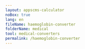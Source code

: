 ```yaml
---
layout: appscms-calculator
noBox: true
lang: en
fileName: haemoglobin-converter
folderName: medical
tool: medical-converters
permalink: /haemoglobin-converter
---
```


